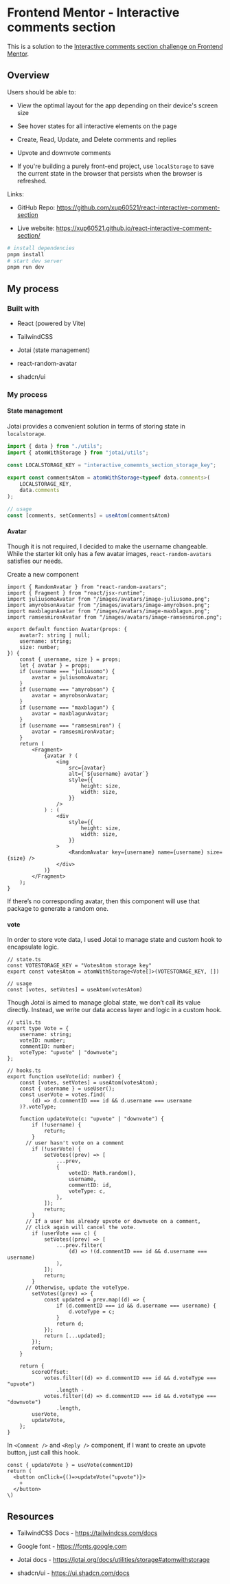# **Frontend Mentor - Interactive comments section**

This is a solution to the [Interactive comments section challenge on Frontend Mentor](https://www.frontendmentor.io/challenges/interactive-comments-section-iG1RugEG9 "https://www.frontendmentor.io/challenges/interactive-comments-section-iG1RugEG9").

## Overview

Users should be able to:

- View the optimal layout for the app depending on their device's screen size

- See hover states for all interactive elements on the page

- Create, Read, Update, and Delete comments and replies

- Upvote and downvote comments

- If you're building a purely front-end project, use `localStorage` to save the current state in the browser that persists when the browser is refreshed.

Links:

- GitHub Repo: <https://github.com/xup60521/react-interactive-comment-section>

- Live website: <https://xup60521.github.io/react-interactive-comment-section/>

```bash
# install dependencies
pnpm install
# start dev server
pnpm run dev
```

## My process

### Built with

- React (powered by Vite)

- TailwindCSS

- Jotai (state management)

- react-random-avatar

- shadcn/ui

### My process

#### State management

Jotai provides a convenient solution in terms of storing state in `localstorage`.

```ts
import { data } from "./utils";
import { atomWithStorage } from "jotai/utils";

const LOCALSTORAGE_KEY = "interactive_comemnts_section_storage_key";

export const commentsAtom = atomWithStorage<typeof data.comments>(
    LOCALSTORAGE_KEY,
    data.comments
);

// usage
const [comments, setComments] = useAtom(commentsAtom)
```

#### Avatar

Though it is not required, I decided to make the username changeable. While the starter kit only has a few avatar images, `react-random-avatars` satisfies our needs.

Create a new component

```tsx
import { RandomAvatar } from "react-random-avatars";
import { Fragment } from "react/jsx-runtime";
import juliusomoAvatar from "/images/avatars/image-juliusomo.png";
import amyrobsonAvatar from "/images/avatars/image-amyrobson.png";
import maxblagunAvatar from "/images/avatars/image-maxblagun.png";
import ramsesmironAvatar from "/images/avatars/image-ramsesmiron.png";

export default function Avatar(props: {
    avatar?: string | null;
    username: string;
    size: number;
}) {
    const { username, size } = props;
    let { avatar } = props;
    if (username === "juliusomo") {
        avatar = juliusomoAvatar;
    }
    if (username === "amyrobson") {
        avatar = amyrobsonAvatar;
    }
    if (username === "maxblagun") {
        avatar = maxblagunAvatar;
    }
    if (username === "ramsesmiron") {
        avatar = ramsesmironAvatar;
    }
    return (
        <Fragment>
            {avatar ? (
                <img
                    src={avatar}
                    alt={`${username} avatar`}
                    style={{
                        height: size,
                        width: size,
                    }}
                />
            ) : (
                <div
                    style={{
                        height: size,
                        width: size,
                    }}
                >
                    <RandomAvatar key={username} name={username} size={size} />
                </div>
            )}
        </Fragment>
    );
}
```

If there’s no corresponding avatar, then this component will use that package to generate a random one.

#### vote

In order to store vote data, I used Jotai to manage state and custom hook to encapsulate logic.

```tsx
// state.ts
const VOTESTORAGE_KEY = "VotesAtom storage key"
export const votesAtom = atomWithStorage<Vote[]>(VOTESTORAGE_KEY, [])

// usage
const [votes, setVotes] = useAtom(votesAtom)
```

Though Jotai is aimed to manage global state, we don’t call its value directly. Instead, we write our data access layer and logic in a custom hook.

```tsx
// utils.ts
export type Vote = {
    username: string;
    voteID: number;
    commentID: number;
    voteType: "upvote" | "downvote";
};

// hooks.ts
export function useVote(id: number) {
    const [votes, setVotes] = useAtom(votesAtom);
    const { username } = useUser();
    const userVote = votes.find(
        (d) => d.commentID === id && d.username === username
    )?.voteType;

    function updateVote(c: "upvote" | "downvote") {
        if (!username) {
            return;
        }
      // user hasn't vote on a comment
        if (!userVote) {
            setVotes((prev) => [
                ...prev,
                {
                    voteID: Math.random(),
                    username,
                    commentID: id,
                    voteType: c,
                },
            ]);
            return;
        }
      // If a user has already upvote or downvote on a comment,
      // click again will cancel the vote.
        if (userVote === c) {
            setVotes((prev) => [
                ...prev.filter(
                    (d) => !(d.commentID === id && d.username === username)
                ),
            ]);
            return;
        }
      // Otherwise, update the voteType.
        setVotes((prev) => {
            const updated = prev.map((d) => {
                if (d.commentID === id && d.username === username) {
                    d.voteType = c;
                }
                return d;
            });
            return [...updated];
        });
        return;
    }

    return {
        scoreOffset:
            votes.filter((d) => d.commentID === id && d.voteType === "upvote")
                .length -
            votes.filter((d) => d.commentID === id && d.voteType === "downvote")
                .length,
        userVote,
        updateVote,
    };
}

```

In `<Comment />` and `<Reply />` component, if I want to create an upvote button, just call this hook.

```tsx
const { updateVote } = useVote(commentID)
return (
  <button onClick={()=>updateVote("upvote")}>
    +
  </button>
\)
```

## Resources

- TailwindCSS Docs - <https://tailwindcss.com/docs>

- Google font - <https://fonts.google.com>

- Jotai docs - <https://jotai.org/docs/utilities/storage#atomwithstorage>

- shadcn/ui - <https://ui.shadcn.com/docs>